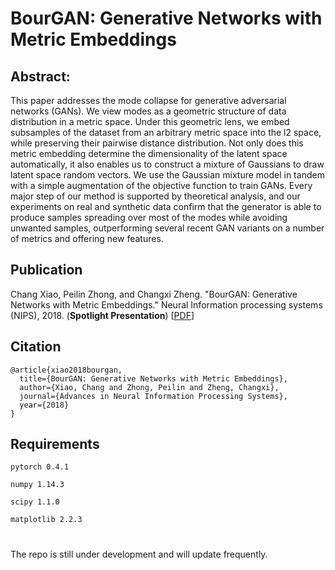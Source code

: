 # BourGAN: Generative Networks with Metric Embeddings

## Abstract:
This paper addresses the mode collapse for generative adversarial networks (GANs). We view modes as a geometric structure of data distribution in a metric space. Under this geometric lens, we embed subsamples of the dataset from an arbitrary metric space into the l2 space, while preserving their pairwise distance distribution. Not only does this metric embedding determine the dimensionality of the latent space automatically, it also enables us to construct a mixture of Gaussians to draw latent space random vectors. We use the Gaussian mixture model in tandem with a simple augmentation of the objective function to train GANs. Every major step of our method is supported by theoretical analysis, and our experiments on real and synthetic data confirm that the generator is able to produce samples spreading over most of the modes while avoiding unwanted samples, outperforming several recent GAN variants on a number of metrics and offering new features.



## Publication  
Chang Xiao, Peilin Zhong, and Changxi Zheng. "BourGAN: Generative Networks with Metric Embeddings." Neural Information processing systems (NIPS), 2018. (**Spotlight Presentation**) [[PDF](https://arxiv.org/abs/1805.07674)]


## Citation
```
@article{xiao2018bourgan,
  title={BourGAN: Generative Networks with Metric Embeddings},
  author={Xiao, Chang and Zhong, Peilin and Zheng, Changxi},
  journal={Advances in Neural Information Processing Systems},
  year={2018}
}
```

## Requirements
```
pytorch 0.4.1

numpy 1.14.3

scipy 1.1.0

matplotlib 2.2.3
```
#
The repo is still under development and will update frequently.
